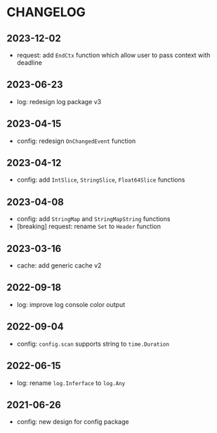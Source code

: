 # CHANGELOG

## 2023-12-02

- request: add `EndCtx` function which allow user to pass context with deadline

## 2023-06-23

- log: redesign log package v3

## 2023-04-15

- config: redesign `OnChangedEvent` function

## 2023-04-12

- config: add `IntSlice`, `StringSlice`, `Float64Slice` functions

## 2023-04-08

- config: add `StringMap` and `StringMapString` functions
- [breaking] request: rename `Set` to `Header` function

## 2023-03-16

- cache: add generic cache v2

## 2022-09-18

- log: improve log console color output

## 2022-09-04

- config: `config.scan` supports string to `time.Duration`

## 2022-06-15

- log: rename `log.Inferface` to `log.Any`

## 2021-06-26

- config: new design for config package
